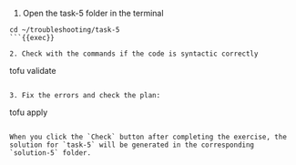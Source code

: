 1. Open the task-5 folder in the terminal

```
cd ~/troubleshooting/task-5
```{{exec}}

2. Check with the commands if the code is syntactic correctly

```
tofu validate
```{{exec}}

3. Fix the errors and check the plan:

```
tofu apply
```{{exec}}

When you click the `Check` button after completing the exercise, the solution for `task-5` will be generated in the corresponding `solution-5` folder.
